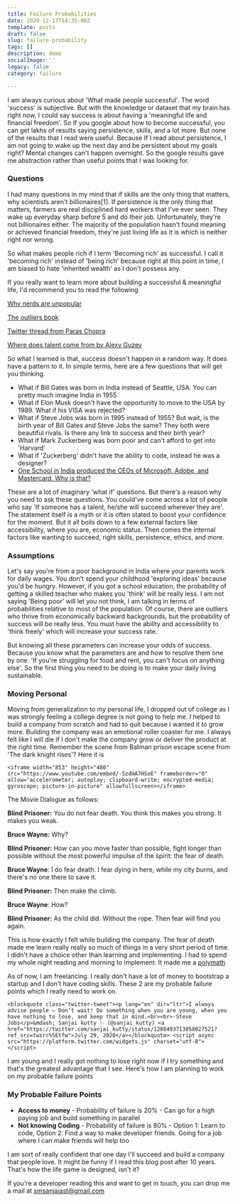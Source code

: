 ```yaml
---
title: Failure Probabilities
date: 2020-12-17T14:35:00Z
template: posts
draft: false
slug: failure-probability
tags: []
description: demo
socialImage: ''
legacy: false
category: failure

---
```

I am always curious about 'What made people successful'. The word 'success' is subjective. But with the knowledge or dataset that my brain has right now, I could say success is about having a 'meaningful life and financial freedom'. So If you google about how to become successful, you can get lakhs of results saying persistence, skills, and a lot more. But none of the results that I read were useful. Because If I read about persistence, I am not going to wake up the next day and be persistent about my goals right? Mental changes can't happen overnight. So the google results gave me abstraction rather than useful points that I was looking for. 

### **Questions**

I had many questions in my mind that if skills are the only thing that matters, why scientists aren't billionaires\[1\]. If persistence is the only thing that matters, farmers are real disciplined hard workers that I've ever seen. They wake up everyday sharp before 5 and do their job. Unfortunately, they're not billionaires either. The majority of the population hasn't found meaning or achieved financial freedom, they're just living life as it is which is neither right nor wrong. 

So what makes people rich if I term 'Becoming rich' as successful. I call it 'becoming rich' instead of 'being rich' because right at this point in time, I am biased to hate 'inherited wealth' as I don't possess any.

If you really want to learn more about building a successful &amp; meaningful life, I'd recommend you to read the following

[Why nerds are unpopular](http://www.paulgraham.com/nerds.html) 

[The outliers book](https://www.amazon.com/Outliers-Story-Success-Malcolm-Gladwell/dp/0316017930/ref=sr_1_1?crid=3USKT86WZNFT1&amp;dchild=1&amp;keywords=outliers+malcolm+gladwell&amp;qid=1595934149&amp;sprefix=outlie%2Caps%2C435&amp;sr=8-1) 

[Twitter thread from Paras Chopra](https://twitter.com/paraschopra/status/1114118003178786816)

[Where does talent come from by Alexy Guzey](https://guzey.com/where-does-talent-come-from/)

So what I learned is that, success doesn't happen in a random way. It does have a pattern to it. In simple terms, here are a few questions that will get you thinking.

* What if Bill Gates was born in India instead of Seattle, USA. You can pretty much imagine India in 1955
* What if Elon Musk doesn't have the opportunity to move to the USA by 1989. What if his VISA was rejected? 
* What if Steve Jobs was born in 1995 instead of 1955? But wait, is the birth year of Bill Gates and Steve Jobs the same? They both were beautiful rivals. Is there any link to success and their birth year?
* What if Mark Zuckerberg was born poor and can't afford to get into 'Harvard'
* What if 'Zuckerberg' didn't have the ability to code, instead he was a designer?
* [One School in India produced the CEOs of Microsoft, Adobe, and Mastercard. Why is that?](https://www.cnbc.com/2018/04/05/one-high-school-produced-the-ceos-of-microsoft-adobe-and-mastercard.html)

These are a lot of imaginary 'what if' questions. But there's a reason why you need to ask these questions. You could've come across a lot of people who say 'If someone has a talent, he/she will succeed wherever they are'. The statement itself is a myth or it is often stated to boost your confidence for the moment. But it all boils down to a few external factors like accessibility, where you are, economic status. Then comes the internal factors like wanting to succeed, right skills, persistence, ethics, and more. 

### **Assumptions**

Let's say you're from a poor background in India where your parents work for daily wages. You don't spend your childhood 'exploring ideas' because you'd be hungry. However, if you got a school education, the probability of getting a skilled teacher who makes you 'think' will be really less. I am not saying 'Being poor' will let you not think, I am talking in terms of probabilities relative to most of the population.  Of course, there are outliers who thrive from economically backward backgrounds, but the probability of success will be really less. You must have the ability and accessibility to 'think freely' which will increase your success rate. 

But knowing all these parameters can increase your odds of success. Because you know what the parameters are and how to resolve them one by one. 'If you're struggling for food and rent, you can't focus on anything else'. So the first thing you need to be doing is to make your daily living sustainable. 

### **Moving Personal**

Moving from generalization to my personal life, I dropped out of college as I was strongly feeling a college degree is not going to help me. I helped to build a company from scratch and had to quit because I wanted it to grow more. Building the company was an emotional roller coaster for me. I always felt like I will die if I don't make the company grow or deliver the product at the right time. Remember the scene from Batman prison escape scene from 'The dark knight rises'? Here it is

    <iframe width="853" height="480" src="https://www.youtube.com/embed/-5zdmA7HSoE" frameborder="0" allow="accelerometer; autoplay; clipboard-write; encrypted-media; gyroscope; picture-in-picture" allowfullscreen></iframe>

The Movie Dialogue as follows:

**Blind Prisoner:** You do not fear death. You think this makes you strong. It makes you weak.

**Bruce Wayne:** Why?

**Blind Prisoner:** How can you move faster than possible, fight longer than possible without the most powerful impulse of the spirit: the fear of death.

**Bruce Wayne**: I do fear death. I fear dying in here, while my city burns, and there's no one there to save it.

**Blind Prisoner:** Then make the climb.

**Bruce Wayne**: How?

**Blind Prisoner:** As the child did. Without the rope. Then fear will find you again.

This is how exactly I felt while building the company. The fear of death made me learn really really so much of things in a very short period of time. I didn't have a choice other than learning and implementing. I had to spend my whole night reading and morning to implement. It made me a [polymath](https://salman.io/posts/polymath-playbook/)

As of now, I am freelancing. I really don't have a lot of money to bootstrap a startup and I don't have coding skills. These 2 are my probable failure points which I really need to work on.

    <blockquote class="twitter-tweet"><p lang="en" dir="ltr">I always advise people — Don’t wait! Do something when you are young, when you have nothing to lose, and keep that in mind.<br><br>-Steve Jobs</p>&mdash; Sanjai kutty ✨ (@sanjai_kutty) <a href="https://twitter.com/sanjai_kutty/status/1288493713858027521?ref_src=twsrc%5Etfw">July 29, 2020</a></blockquote> <script async src="https://platform.twitter.com/widgets.js" charset="utf-8"></script>

I am young and I really got nothing to lose right now if I try something and that's the greatest advantage that I see. Here's how I am planning to work on my probable failure points

### **My Probable Failure Points**

* **Access to money** - Probability of failure is 20% - Can go for a high paying job and build something in parallel
* **Not knowing Coding** - Probability of failure is 80% - Option 1: Learn to code, Option 2: Find a way to make developer friends. Going for a job where I can make friends will help too

I am sort of really confident that one day I'll succeed and build a company that people love. It might be funny if I read this blog post after 10 years. That's how the life game is designed, isn't it?

If you're a developer reading this and want to get in touch, you can drop me a mail at [smsanjaiast@gmail.com](mailto:smsanjaiast@gmail.com)